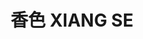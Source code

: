 ---
title: "香色 XIANG SE"
description: "香色 XIANG SE"
layout: shop
keywords:
  - 美食競賽
  - 台灣美食
  - 美食精選
datePublished: "2025-06-30"
dateModified: "2025-07-03"
city: "台北市"
district: "中正區"
address: "台北市中正區湖口街1-2號"
phone: "0223581819"
geo: "25.03278867603252, 121.51502107590377"
google_map: "https://maps.app.goo.gl/EZmGWooWzTDH6ET39"
footinder: "https://footinder.com.tw/%e5%8f%b0%e5%8c%97%e5%b8%82%e4%b8%ad%e6%ad%a3%e5%8d%80/190/"
official: "https://xiang-se.com/"
award:
  - name: "500盤"
    year: "2024"
    entries:
      - dishes:
          - "綠竹筍 梅乾菜 夏季松露"

---